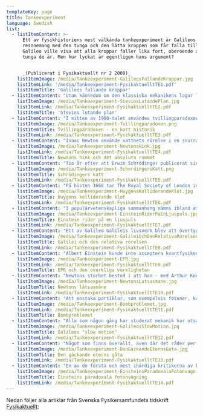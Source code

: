 ```yaml
---
templateKey: page
title: Tankeexperiment
language: Swedish
list:
  - listItemContent: >-
      Ett av fysikhistoriens mest välkända tankeexperiment är Galileos
      resonemang med den tunga och den lätta kroppen som får falla tillsammans.
      Galileo ville visa att alla kroppar faller lika fort, oberoende av hur
      tunga de är. Men hur lyckat är egentligen hans argument? 


      _(Publicerat i Fysikaktuellt nr 2 2009)_
    listItemImage: /media/Tankeexperiment-GalileosFallandeKroppar.jpg
    listItemLink: '/media/Tankeexperiment-FysikaktuelltTE1.pdf'
    listItemTitle: 'Galileos fallande kroppar'
  - listItemContent: "Utan kännedom om den klassiska mekanikens lagar löste holländaren Stevin problem kring kroppar på lutande plan. Utgångspunkten i hans resonemang var istället evighetsmaskinen.\r\n\n_(Publicerat i Fysikaktuellt nr 3 2009)_"
    listItemImage: /media/Tankeexperiment-StevinsLutandePlan.jpg
    listItemLink: /media/Tankeexperiment-FysikaktuelltTE2.pdf    
    listItemTitle: 'Stevins lutande plan'
  - listItemContent: "I mitten av 1900-talet användes tvillingparadoxen i försök att kullkasta relativitetsteorin. Än idag är det vanligt med missuppfattningar kring tankeexperimentet med de båda tvillingarna.\r\n\n\r(Publicerat i Fysikaktuellt nr 4 2009)"
    listItemImage: /media/Tankeexperiment-Tvillingparadoxen.png
    listItemTitle: Tvillingparadoxen - en kort historik
    listItemLink: /media/Tankeexperiment-FysikaktuelltTE3.pdf        
  - listItemContent: "Isaac Newton använde vattnets rörelse i en snurrande hink som belägg för sin uppfattning är rummet är absolut. Men Ernst Mach och Albert Einstein drar helt andra slutsatser av samma tankeexperiment.\r\n\n_(Publicerat i Fysikaktuellt nr 1 2010)\r_"
    listItemImage: /media/Tankeexperiment-NewtonsHink.jpg
    listItemLink: /media/Tankeexperiment-FysikaktuelltTE4.pdf    
    listItemTitle: Newtons hink och det absoluta rummet
  - listItemContent: "Tio år efter att Erwin Schrödinger publicerat sin berömda vågekvation var han missnöjd med hur forskarvärlden såg på kvantfysiken. Det var då han skapade sitt berömda tankeexperiment, om en katt instängd i en låda tillsammans med ett radioaktivt preparat.\r\n\n(Publicerat i Fysikaktuellt nr 2 2010)"
    listItemImage: /media/Tankeexperiment-SchordingersKatt.png
    listItemTitle: Schrödingers katt
    listItemLink: /media/Tankeexperiment-FysikaktuelltTE5.pdf        
  - listItemContent: "På hösten 1668 tar The Royal Society of London initiativ till en diskussion om de naturlagar som styr kollisioner mellan kroppar. En av dem som tar sig an frågan är den holländske fysikern och matematikern Christiaan Huygens (1629 - 1695), och han gör det med hjälp av ett tankeexperiment.\r\n\n(Publicerat i Fysikaktuellt nr 3 2010)"
    listItemImage: /media/Tankeexperiment-HuygensKolliderandeKlot.jpg
    listItemTitle: Huygens kolliderande klot
    listItemLink: /media/Tankeexperiment-FysikaktuelltTE6.pdf        
  - listItemContent: "I populärvetenskapliga sammanhang nämns ibland att Einstein fantiserade om att rida på en ljuspuls. Men sällan förklaras vad han kan ha fått ut av tankeleken.\r\n\n(Publicerat i Fysikaktuellt nr 4 2010)"
    listItemImage: /media/Tankeexperiment-EinsteinRiderPaEnLjuspuls.jpg
    listItemTitle: Einstein rider på en ljuspuls
    listItemLink: /media/Tankeexperiment-FysikaktuelltTE7.pdf        
  - listItemContent: "Ett av Galileo Galileis livsverk blev att övertyga samtiden om att det är solen och inte jorden som befinner sig i vårt planetsystems centrum. Ett par tankeexperiment intar en central plats i hans argumentation.\r\n\n(Publicerat i Fysikaktuellt nr 1 2011)"
    listItemImage: /media/Tankeexperiment-GalileiOchDenRelativaRörelsen.jpg
    listItemTitle: Galilei och den relativa rörelsen
    listItemLink: /media/Tankeexperiment-FysikaktuelltTE8.pdf        
  - listItemContent: "Albert Einstein kunde inte acceptera kvantfysikens besynnerliga bild av verkligheten. Han vägrade tro att fysikens grundläggande processer skulle vara slumpmässiga eller att naturens minsta enheter skulle vara behäftade med inneboende osäkerhet.\r\n\n(Publicerat i Fysikaktuellt nr 2 2011)"
    listItemImage: /media/Tankeexperiment-EPR.jpg
    listItemLink: /media/Tankeexperiment-FysikaktuelltTE9.pdf        
    listItemTitle: EPR och den overkliga verkligheten
  - listItemContent: "Newtons storhet bestod i att han - med Arthur Koestlers ord - associerade ett fallande äpple inte med dess mogenhet utan med månens rörelse. För att förmedla sin insikt om den universella gravitationen tog han hjälp av ett par tankeexperiment.\r\n\n(Publicerat i Fysikaktuellt nr 3 2011)"
    listItemImage: /media/Tankeexperiment-NewtonsLatsasmane.jpg
    listItemTitle: Newtons låtsasmåne
    listItemLink: /media/Tankeexperiment-FysikaktuelltTE10.pdf        
  - listItemContent: "Att enstaka partiklar, som exempelvis fotoner, kan interferera med sig själva tillhör ett av kvantfysikens ofta omskrivna mysterier. Mindre välkänt är en lika häpnadsväckande som oundviklig följd av detta: den roll kontrafaktiska skeenden spelar i kvantfysiken. Ett tankeexperiment, konstruerat 1993 av Avshalom Elitzur och Lev Vaidman, belyser saken.\r\n\n(Publicerat i Fysikaktuellt nr 4 2011)"
    listItemImage: /media/Tankeexperiment-Bombproblemet.jpg
    listItemLink: /media/Tankeexperiment-FysikaktuelltTE11.pdf        
    listItemTitle: Bombproblemet
  - listItemContent: "Alla som någon gång har studerat mekanik har utsatts - kanske till leda - för lutande plan. Klossar som glider, kulor som rullar. Kroppar som rör sig nedför planet med eller utan friktion, ibland sammanlänkade med motvikter, ibland inte. Men för Galileo utgjorde det lutande planet en välkommen lösning på två besvärliga problem.\r\n\n(Publicerat i Fysikaktuellt nr 1 2012)"
    listItemImage: /media/Tankeexperiment-GalileosSlowMotion.jpg
    listItemTitle: Galileos "slow motion"
    listItemLink: /media/Tankeexperiment-FysikaktuelltTE12.pdf        
  - listItemContent: "Något som finns överallt, även där det råder perfekt vakuum. En sorts grundsubstans för själva rummet. Så föreställde sig fysiker etern under det sena 1800-talet. Men det fanns de som tvivlade.\r\n\n_(Publicerat i Fysikaktuellt nr 2 2012)\r_"
    listItemImage: /media/Tankeexperiment-DenGackandeEternsGata.jpg
    listItemTitle: Den gäckande eterns gåta
    listItemLink: /media/Tankeexperiment-FysikaktuelltTE13.pdf        
  - listItemContent: "En av de första och mest ihärdiga kritikerna av kvantfysiken var Albert Einstein. Under åren kring 1930 förde han livliga diskussioner med Niels Bohr och konstruerade flera tankeexperiment i försök att kullkasta teorin.\r\n\n(Publicerat i Fysikaktuellt nr 3 2012)"
    listItemImage: /media/Tankeexperiment-EinsteinsParadoxalaFotonvagning.jpg
    listItemTitle: Einsteins paradoxala fotonvägning
    listItemLink: /media/Tankeexperiment-FysikaktuelltTE14.pdf        
---
```

Nedan följer alla artiklar från Svenska Fysikersamfundets tidskrift [Fysikaktuellt](http://www.fysikersamfundet.se/fysikaktuellt.html):
